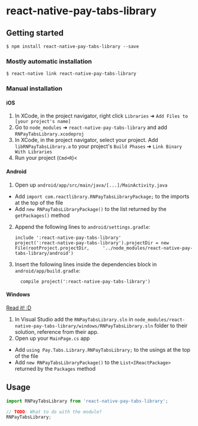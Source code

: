 
# react-native-pay-tabs-library

## Getting started

`$ npm install react-native-pay-tabs-library --save`

### Mostly automatic installation

`$ react-native link react-native-pay-tabs-library`

### Manual installation


#### iOS

1. In XCode, in the project navigator, right click `Libraries` ➜ `Add Files to [your project's name]`
2. Go to `node_modules` ➜ `react-native-pay-tabs-library` and add `RNPayTabsLibrary.xcodeproj`
3. In XCode, in the project navigator, select your project. Add `libRNPayTabsLibrary.a` to your project's `Build Phases` ➜ `Link Binary With Libraries`
4. Run your project (`Cmd+R`)<

#### Android

1. Open up `android/app/src/main/java/[...]/MainActivity.java`
  - Add `import com.reactlibrary.RNPayTabsLibraryPackage;` to the imports at the top of the file
  - Add `new RNPayTabsLibraryPackage()` to the list returned by the `getPackages()` method
2. Append the following lines to `android/settings.gradle`:
  	```
  	include ':react-native-pay-tabs-library'
  	project(':react-native-pay-tabs-library').projectDir = new File(rootProject.projectDir, 	'../node_modules/react-native-pay-tabs-library/android')
  	```
3. Insert the following lines inside the dependencies block in `android/app/build.gradle`:
  	```
      compile project(':react-native-pay-tabs-library')
  	```

#### Windows
[Read it! :D](https://github.com/ReactWindows/react-native)

1. In Visual Studio add the `RNPayTabsLibrary.sln` in `node_modules/react-native-pay-tabs-library/windows/RNPayTabsLibrary.sln` folder to their solution, reference from their app.
2. Open up your `MainPage.cs` app
  - Add `using Pay.Tabs.Library.RNPayTabsLibrary;` to the usings at the top of the file
  - Add `new RNPayTabsLibraryPackage()` to the `List<IReactPackage>` returned by the `Packages` method


## Usage
```javascript
import RNPayTabsLibrary from 'react-native-pay-tabs-library';

// TODO: What to do with the module?
RNPayTabsLibrary;
```
  